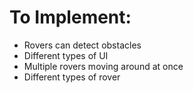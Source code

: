# To Implement:

- Rovers can detect obstacles
- Different types of UI
- Multiple rovers moving around at once
- Different types of rover